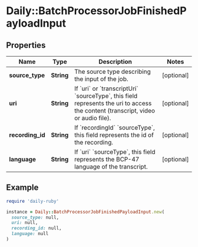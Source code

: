 # Daily::BatchProcessorJobFinishedPayloadInput

## Properties

| Name | Type | Description | Notes |
| ---- | ---- | ----------- | ----- |
| **source_type** | **String** | The source type describing the input of the job. | [optional] |
| **uri** | **String** | If &#x60;uri&#x60; or &#x60;transcriptUri&#x60; &#x60;sourceType&#x60;, this field represents the uri to access the content (transcript, video or audio file). | [optional] |
| **recording_id** | **String** | If &#x60;recordingId&#x60; &#x60;sourceType&#x60;, this field represents the id of the recording. | [optional] |
| **language** | **String** | If &#x60;uri&#x60; &#x60;sourceType&#x60;, this field represents the BCP-47 language of the transcript. | [optional] |

## Example

```ruby
require 'daily-ruby'

instance = Daily::BatchProcessorJobFinishedPayloadInput.new(
  source_type: null,
  uri: null,
  recording_id: null,
  language: null
)
```

